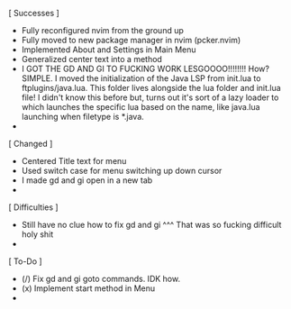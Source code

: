 [ Successes ]
- Fully reconfigured nvim from the ground up
- Fully moved to new package manager in nvim (pcker.nvim)
- Implemented About and Settings in Main Menu
- Generalized center text into a method
- I GOT THE GD AND GI TO FUCKING WORK LESGOOOO!!!!!!!!
    How? SIMPLE. I moved the initialization of the Java LSP
    from init.lua to ftplugins/java.lua. This folder lives
    alongside the lua folder and init.lua file! I didn't know
    this before but, turns out it's sort of a lazy loader to
    which launches the specific lua based on the name, like 
    java.lua launching when filetype is *.java.
- 


[ Changed ]
- Centered Title text for menu
- Used switch case for menu switching up down cursor
- I made gd and gi open in a new tab
- 


[ Difficulties ]
- Still have no clue how to fix gd and gi
    ^^^ That was so fucking difficult holy shit
- 


[ To-Do ]
- (/) Fix gd and gi goto commands. IDK how.
- (x) Implement start method in Menu
- 

